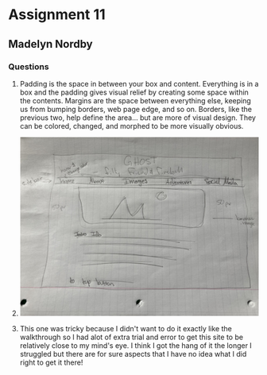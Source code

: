 # Assignment 11

## Madelyn Nordby

### Questions

1. Padding is the space in between your box and content. Everything is in a box and the padding gives visual relief by creating some space within the contents.
Margins are the space between everything else, keeping us from bumping borders, web page edge, and so on.
Borders, like the previous two, help define the area... but are more of visual design. They can be colored, changed, and morphed to be more visually obvious.

2. ![sketch](./images/sketch.jpg)

3. This one was tricky because I didn't want to do it exactly like the walkthrough so I had alot of extra trial and error to get this site to be relatively close to my mind's eye. I think I got the hang of it the longer I struggled but there are for sure aspects that I have no idea what I did right to get it there!
